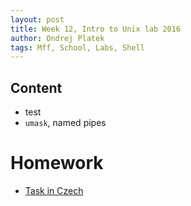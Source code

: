 ```yaml
---
layout: post
title: Week 12, Intro to Unix lab 2016
author: Ondrej Platek
tags: Mff, School, Labs, Shell
---
```


## Content 
- test
- `umask`, named pipes

# Homework 
- [Task in Czech](/downloads/status.bar.task.md)
